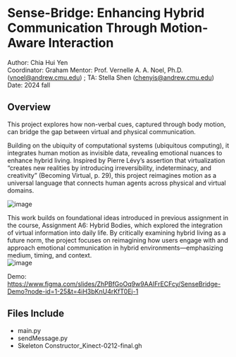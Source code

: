 # Sense-Bridge: Enhancing Hybrid Communication Through Motion-Aware Interaction
Author: Chia Hui Yen  
Coordinator: Graham
Mentor: Prof. Vernelle A. A. Noel, Ph.D. (vnoel@andrew.cmu.edu) ; TA: Stella Shen (chenyis@andrew.cmu.edu)  
Date: 2024 fall

## Overview
This project explores how non-verbal cues, captured through body motion, can bridge the gap between virtual and physical communication.  

Building on the ubiquity of computational systems (ubiquitous computing), it integrates human motion as invisible data, revealing emotional nuances to enhance hybrid living. Inspired by Pierre Lévy’s assertion that virtualization “creates new realities by introducing irreversibility, indeterminacy, and creativity” (Becoming Virtual, p. 29), this project reimagines motion as a universal language that connects human agents across physical and virtual domains.  

![image](https://github.com/user-attachments/assets/f610611f-4abc-47db-b40c-0aa80efe251f)


This work builds on foundational ideas introduced in previous assignment in the course, Assignment A6: Hybrid Bodies, which explored the integration of virtual information into daily life. By critically examining hybrid living as a future norm, the project focuses on reimagining how users engage with and approach emotional communication in hybrid environments—emphasizing medium, timing, and context.  
![image](https://github.com/user-attachments/assets/26543352-bc6e-4d41-aa57-2374674d5424)

Demo: https://www.figma.com/slides/ZhPBfGoOq9w9AAIFrECFcy/SenseBridge-Demo?node-id=1-25&t=4iH3bKnU4rKfT0Ej-1 

## Files Include
- main.py
- sendMessage.py
- Skeleton Constructor_Kinect-0212-final.gh
